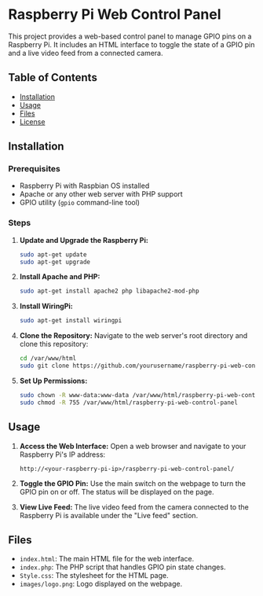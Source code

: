 # Raspberry Pi Web Control Panel

This project provides a web-based control panel to manage GPIO pins on a Raspberry Pi. It includes an HTML interface to toggle the state of a GPIO pin and a live video feed from a connected camera.

## Table of Contents

- [Installation](#installation)
- [Usage](#usage)
- [Files](#files)
- [License](#license)

## Installation

### Prerequisites

- Raspberry Pi with Raspbian OS installed
- Apache or any other web server with PHP support
- GPIO utility (`gpio` command-line tool)

### Steps

1. **Update and Upgrade the Raspberry Pi:**
    ```bash
    sudo apt-get update
    sudo apt-get upgrade
    ```

2. **Install Apache and PHP:**
    ```bash
    sudo apt-get install apache2 php libapache2-mod-php
    ```

3. **Install WiringPi:**
    ```bash
    sudo apt-get install wiringpi
    ```

4. **Clone the Repository:**
    Navigate to the web server's root directory and clone this repository:
    ```bash
    cd /var/www/html
    sudo git clone https://github.com/yourusername/raspberry-pi-web-control-panel.git
    ```

5. **Set Up Permissions:**
    ```bash
    sudo chown -R www-data:www-data /var/www/html/raspberry-pi-web-control-panel
    sudo chmod -R 755 /var/www/html/raspberry-pi-web-control-panel
    ```

## Usage

1. **Access the Web Interface:**
    Open a web browser and navigate to your Raspberry Pi's IP address:
    ```
    http://<your-raspberry-pi-ip>/raspberry-pi-web-control-panel/
    ```

2. **Toggle the GPIO Pin:**
    Use the main switch on the webpage to turn the GPIO pin on or off. The status will be displayed on the page.

3. **View Live Feed:**
    The live video feed from the camera connected to the Raspberry Pi is available under the "Live feed" section.

## Files

- `index.html`: The main HTML file for the web interface.
- `index.php`: The PHP script that handles GPIO pin state changes.
- `Style.css`: The stylesheet for the HTML page.
- `images/logo.png`: Logo displayed on the webpage.
